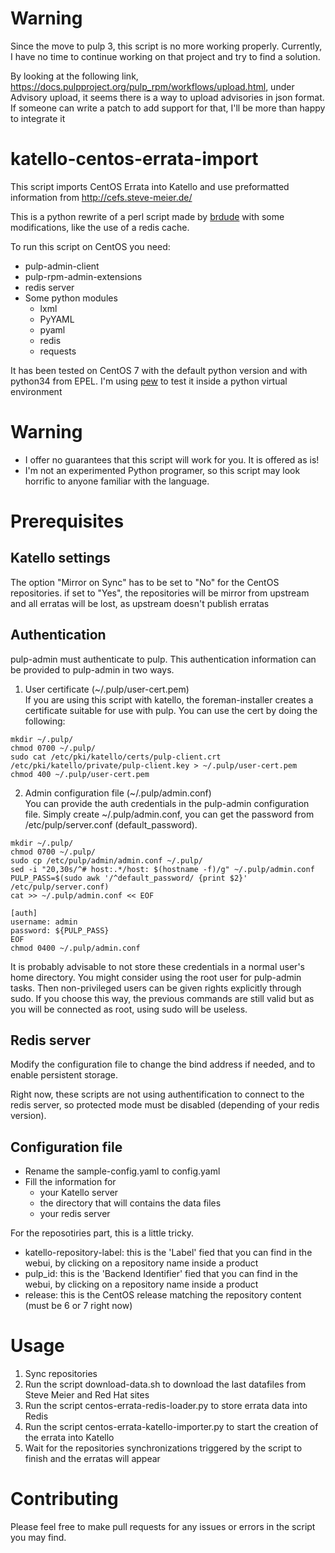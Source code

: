 # Warning
Since the move to pulp 3, this script is no more working properly. Currently, I have no time to continue working on that project and try to find a solution.

By looking at the following link, https://docs.pulpproject.org/pulp_rpm/workflows/upload.html, under Advisory upload, it seems there is a way to upload advisories in json format. If someone can write a patch to add support for that, I'll be more than happy to integrate it

# katello-centos-errata-import
This script imports CentOS Errata into Katello and use preformatted information from http://cefs.steve-meier.de/

This is a python rewrite of a perl script made by [brdude](https://github.com/brdude/pulp_centos_errata_import) with some modifications, like the use of a redis cache.

To run this script on CentOS you need:
 - pulp-admin-client
 - pulp-rpm-admin-extensions
 - redis server
 - Some python modules
   - lxml
   - PyYAML
   - pyaml
   - redis
   - requests

It has been tested on CentOS 7 with the default python version and with python34 from EPEL. I'm using [pew](https://github.com/berdario/pew) to test it inside a python virtual environment

# Warning

- I offer no guarantees that this script will work for you. It is offered as is!
- I'm not an experimented Python programer, so this script may look horrific to anyone familiar with the language.

# Prerequisites

## Katello settings
The option "Mirror on Sync" has to be set to "No" for the CentOS repositories. if set to "Yes", the repositories will be mirror from upstream and all erratas will be lost, as upstream doesn't publish erratas

## Authentication
pulp-admin must authenticate to pulp. This authentication information can be provided to pulp-admin in two ways.

  1. User certificate (~/.pulp/user-cert.pem)  
     If you are using this script with katello, the foreman-installer creates a certificate suitable for use with pulp. You can use the cert by doing the following:

```shell
mkdir ~/.pulp/
chmod 0700 ~/.pulp/
sudo cat /etc/pki/katello/certs/pulp-client.crt /etc/pki/katello/private/pulp-client.key > ~/.pulp/user-cert.pem
chmod 400 ~/.pulp/user-cert.pem
```

  2. Admin configuration file (~/.pulp/admin.conf)  
     You can provide the auth credentials in the pulp-admin configuration file. Simply create ~/.pulp/admin.conf, you can get the password from /etc/pulp/server.conf (default_password).

```shell
mkdir ~/.pulp/
chmod 0700 ~/.pulp/
sudo cp /etc/pulp/admin/admin.conf ~/.pulp/
sed -i "20,30s/^# host:.*/host: $(hostname -f)/g" ~/.pulp/admin.conf
PULP_PASS=$(sudo awk '/^default_password/ {print $2}' /etc/pulp/server.conf)
cat >> ~/.pulp/admin.conf << EOF

[auth]
username: admin
password: ${PULP_PASS}
EOF
chmod 0400 ~/.pulp/admin.conf
```

It is probably advisable to not store these credentials in a normal user's home directory. You might consider using the root user for pulp-admin tasks. Then non-privileged users can be given rights explicitly through sudo. If you choose this way, the previous commands are still valid but as you will be connected as root, using sudo will be useless.

## Redis server
Modify the configuration file to change the bind address if needed, and to enable persistent storage.

Right now, these scripts are not using authentification to connect to the redis server, so protected mode must be disabled (depending of your redis version).

## Configuration file
- Rename the sample-config.yaml to config.yaml
- Fill the information for
  - your Katello server
  - the directory that will contains the data files
  - your redis server

For the reposotiries part, this is a little tricky.
- katello-repository-label: this is the 'Label' fied that you can find in the webui, by clicking on a repository name inside a product
- pulp_id: this is the 'Backend Identifier' fied that you can find in the webui, by clicking on a repository name inside a product
- release: this is the CentOS release matching the repository content (must be 6 or 7 right now)

# Usage
  1. Sync repositories
  2. Run the script download-data.sh to download the last datafiles from Steve Meier and Red Hat sites
  3. Run the script centos-errata-redis-loader.py to store errata data into Redis
  4. Run the script centos-errata-katello-importer.py to start the creation of the errata into Katello
  5. Wait for the repositories synchronizations triggered by the script to finish and the erratas will appear

# Contributing

Please feel free to make pull requests for any
issues or errors in the script you may find.


